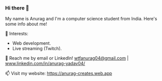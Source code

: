 ### Hi there 👋

My name is Anurag and I'm a computer science student from India. Here's some info about me!


🌱 Interests:
- Web development.
- Live streaming (Twitch).


💬 Reach me by email or LinkedIn! wtfanurag04@gmail.com | www.linkedin.com/in/anurag-yadav04/

📫 Visit my website: https://anurag-creates.web.app

<!--[![Top Langs](https://github-readme-stats.vercel.app/api/top-langs/?username=Anurag-here&layout=compact&hide=tex)](https://github.com/anuraghazra/github-readme-stats)-->

<!--
**Anurag-here/Anurag-here** is a ✨ _special_ ✨ repository because its `README.md` (this file) appears on your GitHub profile.

Here are some ideas to get you started:

- 🔭 I’m currently working on ...
- 🌱 I’m currently learning ...
- 👯 I’m looking to collaborate on ...
- 🤔 I’m looking for help with ...
- 💬 Ask me about ...
- 📫 How to reach me: ...
- 😄 Pronouns: ...
- ⚡ Fun fact: ...
-->


